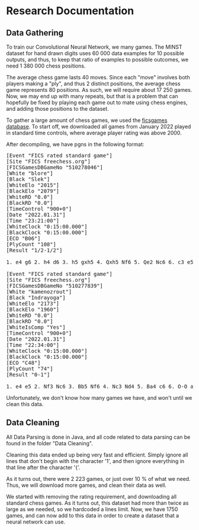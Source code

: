 # Research Documentation



## Data Gathering

To train our Convolutional Neural Network, we many games. The MINST dataset for hand drawn digits uses 60 000 data examples for 10 possible outputs, and thus, to keep that ratio of examples to possible outcomes, we need 1 380 000 chess positions.

The average chess game lasts 40 moves. Since each "move" involves both players making a "ply", and thus 2 distinct positions, the average chess game represents 80 positions. As such, we will require about 17 250 games. Now, we may end up with many repeats, but that is a problem that can hopefully be fixed by playing each game out to mate using chess engines, and adding those positions to the dataset.

To gather a large amount of chess games, we used the [ficsgames database](https://www.ficsgames.org/download.html). To start off, we downloaded all games from January 2022 played in standard time controls, where average player rating was above 2000.

After decompiling, we have pgns in the following format:

<pre>
[Event "FICS rated standard game"]
[Site "FICS freechess.org"]
[FICSGamesDBGameNo "510278046"]
[White "blore"]
[Black "Slek"]
[WhiteElo "2015"]
[BlackElo "2079"]
[WhiteRD "0.0"]
[BlackRD "0.0"]
[TimeControl "900+0"]
[Date "2022.01.31"]
[Time "23:21:00"]
[WhiteClock "0:15:00.000"]
[BlackClock "0:15:00.000"]
[ECO "B06"]
[PlyCount "108"]
[Result "1/2-1/2"]

1. e4 g6 2. h4 d6 3. h5 gxh5 4. Qxh5 Nf6 5. Qe2 Nc6 6. c3 e5 7. Nf3 Bg4 8. d3 d5 9. Nbd2 Qd6 10. exd5 Qxd5 11. Ne4 Be7 12. Nxf6+ Bxf6 13. Qe4 Bxf3 14. gxf3 O-O-O 15. Qf5+ Qe6 16. Bh3 Qxf5 17. Bxf5+ Kb8 18. Be3 Ne7 19. Be4 Bg7 20. O-O-O f5 21. Bg5 fxe4 22. Bxe7 Rxd3 23. Rxd3 exd3 24. Kd2 Kc8 25. Kxd3 Kd7 26. Bc5 Ke6 27. Ke4 b6 28. Be3 h5 29. Bg5 c6 30. Rg1 Bf6 31. f4 exf4 32. Bxf4 h4 33. Rg6 Rh5 34. f3 h3 35. Bh2 Rg5 36. Rxg5 Bxg5 37. f4 Bh4 38. b3 Be1 39. c4 Kf6 40. f5 Bc3 41. Bb8 a6 42. Bc7 b5 43. cxb5 cxb5 44. a4 bxa4 45. bxa4 Kg5 46. Kf3 Kxf5 47. Bb6 Be5 48. Bd8 h2 49. Kg2 Ke4 50. Kh1 Kd5 51. Be7 Kc4 52. Bf8 a5 53. Bh6 Kb3 54. Be3 Kxa4 {Game drawn by mutual agreement} 1/2-1/2

[Event "FICS rated standard game"]
[Site "FICS freechess.org"]
[FICSGamesDBGameNo "510277839"]
[White "kamenozrout"]
[Black "Indrayoga"]
[WhiteElo "2173"]
[BlackElo "1960"]
[WhiteRD "0.0"]
[BlackRD "0.0"]
[WhiteIsComp "Yes"]
[TimeControl "900+0"]
[Date "2022.01.31"]
[Time "22:34:00"]
[WhiteClock "0:15:00.000"]
[BlackClock "0:15:00.000"]
[ECO "C48"]
[PlyCount "74"]
[Result "0-1"]

1. e4 e5 2. Nf3 Nc6 3. Bb5 Nf6 4. Nc3 Nd4 5. Ba4 c6 6. O-O a5 7. Nxd4 exd4 8. e5 dxc3 9. exf6 d5 10. dxc3 b5 11. Re1+ Be6 12. fxg7 Bxg7 13. Qg4 O-O 14. Rxe6 fxe6 15. Qxe6+ Kh8 16. Qxc6 bxa4 17. Qxa4 Qb6 18. Be3 Qxb2 19. Rd1 Qxc3 20. Qb3 d4 21. Qxc3 dxc3 22. Kf1 Rfd8 23. Rxd8+ Rxd8 24. Ke2 Rb8 25. Kd3 Rb2 26. a3 Ra2 27. Bc5 Kg8 28. f4 a4 29. Bb4 Ra1 30. f5 Rd1+ 31. Kc4 Rd2 32. g4 Rxc2 33. h3 Rb2 34. Be7 c2 35. Bg5 Rb1 36. h4 c1=Q+ 37. Bxc1 Rxc1+ {White resigns} 0-1
</pre>

Unfortunately, we don't know how many games we have, and won't until we clean this data. 


## Data Cleaning

All Data Parsing is done in Java, and all code related to data parsing can be found in the folder "Data Cleaning".

Cleaning this data ended up being very fast and efficient. Simply ignore all lines that don't begin with the character '1', and then ignore everything in that line after the character '{'. 

As it turns out, there were 2 223 games, or just over 10 % of what we need. Thus, we will download more games, and clean their data as well.

We started with removing the rating requirement, and downloading all standard chess games. As it turns out, this dataset had more than twice as large as we needed, so we hardcoded a lines limit. Now, we have 1750 games, and can now add to this data in order to create a dataset that a neural network can use. 